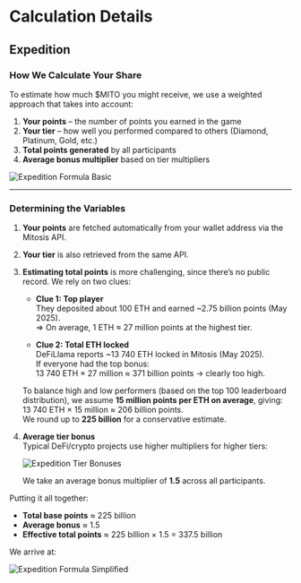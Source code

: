 # Calculation Details

## Expedition

### How We Calculate Your Share  
To estimate how much $MITO you might receive, we use a weighted approach that takes into account:

1. **Your points** – the number of points you earned in the game  
2. **Your tier** – how well you performed compared to others (Diamond, Platinum, Gold, etc.)  
3. **Total points generated** by all participants  
4. **Average bonus multiplier** based on tier multipliers

![Expedition Formula Basic](/images/expedition-basic-formula-1.png)

---

### Determining the Variables

1. **Your points** are fetched automatically from your wallet address via the Mitosis API.  
2. **Your tier** is also retrieved from the same API.  
3. **Estimating total points** is more challenging, since there’s no public record. We rely on two clues:

   - **Clue 1: Top player**  
     They deposited about 100 ETH and earned ~2.75 billion points (May 2025).  
     ⇒ On average, 1 ETH ≈ 27 million points at the highest tier.

   - **Clue 2: Total ETH locked**  
     DeFiLlama reports ~13 740 ETH locked in Mitosis (May 2025).  
     If everyone had the top bonus:  
     13 740 ETH × 27 million ≈ 371 billion points → clearly too high.

   To balance high and low performers (based on the top 100 leaderboard distribution), we assume **15 million points per ETH on average**, giving:  
   13 740 ETH × 15 million ≈ 206 billion points.  
   We round up to **225 billion** for a conservative estimate.

4. **Average tier bonus**  
   Typical DeFi/crypto projects use higher multipliers for higher tiers:

   ![Expedition Tier Bonuses](/images/expedition-tiers-multipliers.png)

   We take an average bonus multiplier of **1.5** across all participants.

Putting it all together:

- **Total base points** ≈ 225 billion  
- **Average bonus** ≈ 1.5  
- **Effective total points** ≈ 225 billion × 1.5 = 337.5 billion  

We arrive at:

![Expedition Formula Simplified](/images/expedition-basic-formula-simplified.png)
